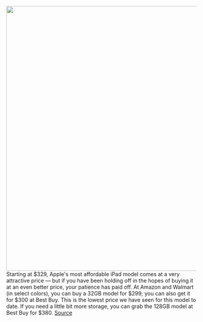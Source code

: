 <img src='https://cdn.vox-cdn.com/thumbor/4QXQ6ybP5ShcAL6Myq_EH3j-5p8=/0x0:2040x1360/1200x800/filters:focal(857x517:1183x843)/cdn.vox-cdn.com/uploads/chorus_image/image/68798149/DSC01911.0.jpg' width='700px' /><br/>
Starting at $329, Apple's most affordable iPad model comes at a very attractive price — but if you have been holding off in the hopes of buying it at an even better price, your patience has paid off. At Amazon and Walmart (in select colors), you can buy a 32GB model for $299; you can also get it for $300 at Best Buy. This is the lowest price we have seen for this model to date. If you need a little bit more storage, you can grab the 128GB model at Best Buy for $380.
<a href='https://www.theverge.com/good-deals/2021/2/10/22276122/apple-ipad-2020-one-plus-8-ori-collection-deal-sale'> Source <a/>